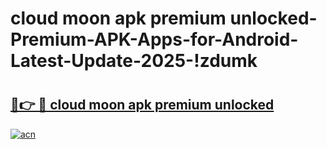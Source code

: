 # cloud moon apk premium unlocked-Premium-APK-Apps-for-Android-Latest-Update-2025-!zdumk

# <h2><a href="https://googleone.com">🔗👉 🔴 cloud moon apk premium unlocked</a></h2>

[![acn](https://github.com/user-attachments/assets/0f9c940e-d8b0-45ae-aac7-cd30a18b3e1c)](https://googleone.com)

